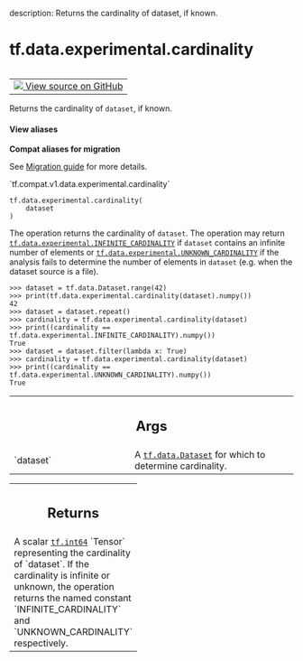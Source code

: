 description: Returns the cardinality of dataset, if known.

<div itemscope itemtype="http://developers.google.com/ReferenceObject">
<meta itemprop="name" content="tf.data.experimental.cardinality" />
<meta itemprop="path" content="Stable" />
</div>

# tf.data.experimental.cardinality

<!-- Insert buttons and diff -->

<table class="tfo-notebook-buttons tfo-api nocontent" align="left">
<td>
  <a target="_blank" href="https://github.com/tensorflow/tensorflow/blob/r2.3/tensorflow/python/data/experimental/ops/cardinality.py#L37-L68">
    <img src="https://www.tensorflow.org/images/GitHub-Mark-32px.png" />
    View source on GitHub
  </a>
</td>
</table>



Returns the cardinality of `dataset`, if known.

<section class="expandable">
  <h4 class="showalways">View aliases</h4>
  <p>
<b>Compat aliases for migration</b>
<p>See
<a href="https://www.tensorflow.org/guide/migrate">Migration guide</a> for
more details.</p>
<p>`tf.compat.v1.data.experimental.cardinality`</p>
</p>
</section>

<pre class="devsite-click-to-copy prettyprint lang-py tfo-signature-link">
<code>tf.data.experimental.cardinality(
    dataset
)
</code></pre>



<!-- Placeholder for "Used in" -->

The operation returns the cardinality of `dataset`. The operation may return
<a href="../../../tf/data/experimental.md#INFINITE_CARDINALITY"><code>tf.data.experimental.INFINITE_CARDINALITY</code></a> if `dataset` contains an infinite
number of elements or <a href="../../../tf/data/experimental.md#UNKNOWN_CARDINALITY"><code>tf.data.experimental.UNKNOWN_CARDINALITY</code></a> if the
analysis fails to determine the number of elements in `dataset` (e.g. when the
dataset source is a file).

```
>>> dataset = tf.data.Dataset.range(42)
>>> print(tf.data.experimental.cardinality(dataset).numpy())
42
>>> dataset = dataset.repeat()
>>> cardinality = tf.data.experimental.cardinality(dataset)
>>> print((cardinality == tf.data.experimental.INFINITE_CARDINALITY).numpy())
True
>>> dataset = dataset.filter(lambda x: True)
>>> cardinality = tf.data.experimental.cardinality(dataset)
>>> print((cardinality == tf.data.experimental.UNKNOWN_CARDINALITY).numpy())
True
```

<!-- Tabular view -->
 <table class="responsive fixed orange">
<colgroup><col width="214px"><col></colgroup>
<tr><th colspan="2"><h2 class="add-link">Args</h2></th></tr>

<tr>
<td>
`dataset`
</td>
<td>
A <a href="../../../tf/data/Dataset.md"><code>tf.data.Dataset</code></a> for which to determine cardinality.
</td>
</tr>
</table>



<!-- Tabular view -->
 <table class="responsive fixed orange">
<colgroup><col width="214px"><col></colgroup>
<tr><th colspan="2"><h2 class="add-link">Returns</h2></th></tr>
<tr class="alt">
<td colspan="2">
A scalar <a href="../../../tf.md#int64"><code>tf.int64</code></a> `Tensor` representing the cardinality of `dataset`. If
the cardinality is infinite or unknown, the operation returns the named
constant `INFINITE_CARDINALITY` and `UNKNOWN_CARDINALITY` respectively.
</td>
</tr>

</table>

